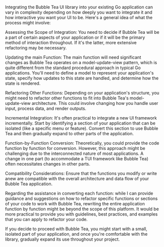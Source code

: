 Integrating the Bubble Tea UI library into your existing Go application can vary in complexity depending on how deeply you want to integrate it and how interactive you want your UI to be. Here's a general idea of what the process might involve:

Assessing the Scope of Integration: You need to decide if Bubble Tea will be a part of certain aspects of your application or if it will be the primary method of interaction throughout. If it's the latter, more extensive refactoring may be necessary.

Updating the main Function: The main function will need significant changes as Bubble Tea operates on a model-update-view pattern, which is quite different from the standard procedural approach in typical Go applications. You'll need to define a model to represent your application's state, specify how updates to this state are handled, and determine how the state is rendered.

Refactoring Other Functions: Depending on your application's structure, you might need to refactor other functions to fit into Bubble Tea's model-update-view architecture. This could involve changing how you handle user input, process data, and render outputs.

Incremental Integration: It's often practical to integrate a new UI framework incrementally. Start by identifying a section of your application that can be isolated (like a specific menu or feature). Convert this section to use Bubble Tea and then gradually expand to other parts of the application.

Function-by-Function Conversion: Theoretically, you could provide the code function by function for conversion. However, this approach might be challenging due to the interconnected nature of most applications. A change in one part (to accommodate a TUI framework like Bubble Tea) often necessitates changes in other parts.

Compatibility Considerations: Ensure that the functions you modify or write anew are compatible with the overall architecture and data flow of your Bubble Tea application.

Regarding the assistance in converting each function: while I can provide guidance and suggestions on how to refactor specific functions or sections of your code to work with Bubble Tea, rewriting the entire application function by function might be beyond the scope of this platform. It would be more practical to provide you with guidelines, best practices, and examples that you can apply to refactor your code.

If you decide to proceed with Bubble Tea, you might start with a small, isolated part of your application, and once you're comfortable with the library, gradually expand its use throughout your project.
